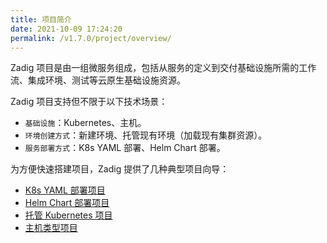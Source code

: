```yaml
---
title: 项目简介
date: 2021-10-09 17:24:20
permalink: /v1.7.0/project/overview/
---
```

Zadig 项目是由一组微服务组成，包括从服务的定义到交付基础设施所需的工作流、集成环境、测试等云原生基础设施资源。

Zadig 项目支持但不限于以下技术场景：
- `基础设施`：Kubernetes、主机。
- `环境创建方式`：新建环境、托管现有环境（加载现有集群资源）。
- `服务部署方式`：K8s YAML 部署、Helm Chart 部署。

为方便快速搭建项目，Zadig 提供了几种典型项目向导：
* [K8s YAML 部署项目](/project/k8s-yaml/)
* [Helm Chart 部署项目](/project/helm-chart/)
* [托管 Kubernetes 项目](/project/host-k8s-resources/)
* [主机类型项目](/project/vm/)